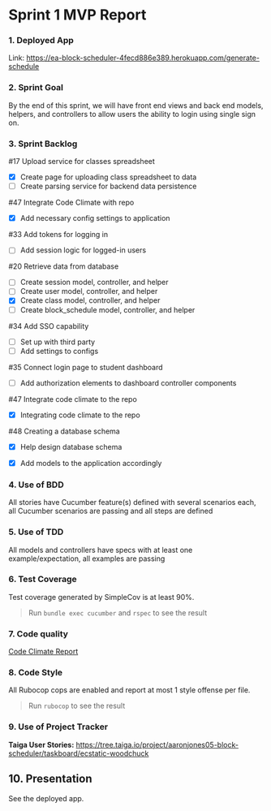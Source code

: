 # Sprint 1 MVP Report

### 1. Deployed App
Link: https://ea-block-scheduler-4fecd886e389.herokuapp.com/generate-schedule 


### 2. Sprint Goal
By the end of this sprint, we will have front end views and back end models, helpers, and
controllers to allow users the ability to login using single sign on.


### 3. Sprint Backlog
#17 Upload service for classes spreadsheet
- [x] Create page for uploading class spreadsheet to data 
- [ ] Create parsing service for backend data persistence 

#47 Integrate Code Climate with repo
- [x] Add necessary config settings to application 

#33 Add tokens for logging in 
- [ ] Add session logic for logged-in users 

#20 Retrieve data from database
- [ ] Create session model, controller, and helper 
- [ ] Create user model, controller, and helper
- [x] Create class model, controller, and helper 
- [ ] Create block_schedule model, controller, and helper 

#34 Add SSO capability 
- [ ] Set up with third party 
- [ ] Add settings to configs 

#35 Connect login page to student dashboard 
- [ ] Add authorization elements to dashboard controller components 

#47 Integrate code climate to the repo
- [x] Integrating code climate to the repo

#48 Creating a database schema 
- [x] Help design database schema
- [x] Add models to the application accordingly


### 4. Use of BDD
All stories have Cucumber feature(s) defined with several scenarios each, all Cucumber scenarios are passing and all steps are defined

### 5. Use of TDD
 All models and controllers have specs with at least one example/expectation, all examples are passing

### 6. Test Coverage
Test coverage generated by SimpleCov is at least 90%.
> Run `bundle exec cucumber` and `rspec` to see the result <br>

### 7. Code quality
[Code Climate Report](https://codeclimate.com/github/tamu-edu-students/EA-Block-Scheduling)


### 8. Code Style
All Rubocop cops are enabled and report at most 1 style offense per file.
> Run `rubocop` to see the result <br>

### 9. Use of Project Tracker
**Taiga User Stories:** https://tree.taiga.io/project/aaronjones05-block-scheduler/taskboard/ecstatic-woodchuck

## 10. Presentation
See the deployed app.
